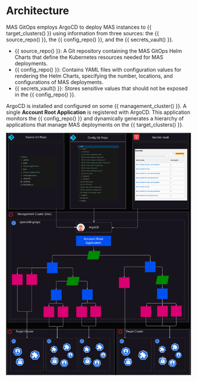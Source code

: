 Architecture
===============================================================================



MAS GitOps employs ArgoCD to deploy MAS instances to {{ target_clusters() }} using information from three sources: the {{ source_repo() }}, the {{ config_repo() }}, and the {{ secrets_vault() }}.

- {{ source_repo() }}: A Git repository containing the MAS GitOps Helm Charts that define the Kubernetes resources needed for MAS deployments.
- {{ config_repo() }}: Contains YAML files with configuration values for rendering the Helm Charts, specifying the number, locations, and configurations of MAS deployments.
- {{ secrets_vault() }}: Stores sensitive values that should not be exposed in the {{ config_repo() }}.

ArgoCD is installed and configured on some {{ management_cluster() }}. A single **Account Root Application** is registered with ArgoCD. This application monitors the {{ config_repo() }} and dynamically generates a hierarchy of applications that manage MAS deployments on the {{ target_clusters() }}.

![Architecture](png/architecture.png)

